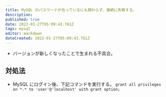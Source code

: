 ```yaml
---
title: MySQL のパスワードが合っているにも関わらず、接続に失敗する。
description: 
published: true
date: 2022-01-27T05:09:43.761Z
tags: mysql
editor: markdown
dateCreated: 2022-01-27T05:09:43.761Z
---
```


* バージョンが新しくなったことで生まれる不具合。

## 対処法
* MySQL にログイン後、下記コマンドを実行する。
  `grant all privileges on *.* to 'user'@'localhost' with grant option;`